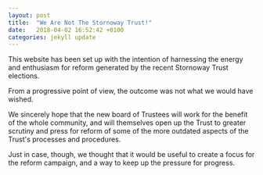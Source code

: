 ```yaml
---
layout: post
title:  "We Are Not The Stornoway Trust!"
date:   2018-04-02 16:52:42 +0100
categories: jekyll update
---
```

This website has been set up with the intention of harnessing the energy and enthusiasm for reform generated by the recent Stornoway Trust elections.

From a progressive point of view, the outcome was not what we would have wished.

We sincerely hope that the new board of Trustees will work for the benefit of the whole community, and will themselves open up the Trust to greater scrutiny and press for reform of some of the more outdated aspects of the Trust's processes and procedures.

Just in case, though, we thought that it would be useful to create a focus for the reform campaign, and a way to keep up the pressure for progress.
